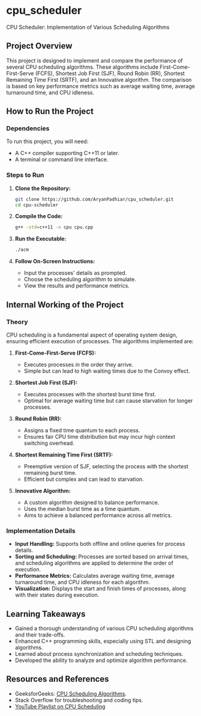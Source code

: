 # cpu_scheduler
 
CPU Scheduler: Implementation of Various Scheduling Algorithms

## Project Overview
This project is designed to implement and compare the performance of several CPU scheduling algorithms. These algorithms include First-Come-First-Serve (FCFS), Shortest Job First (SJF), Round Robin (RR), Shortest Remaining Time First (SRTF), and an Innovative algorithm. The comparison is based on key performance metrics such as average waiting time, average turnaround time, and CPU idleness.

## How to Run the Project
### Dependencies
To run this project, you will need:
- A C++ compiler supporting C++11 or later.
- A terminal or command line interface.

### Steps to Run
1. **Clone the Repository:**
   ```bash
   git clone https://github.com/AryanPadhiar/cpu_scheduler.git
   cd cpu-scheduler
   ```

2. **Compile the Code:**
   ```bash
   g++ -std=c++11 -o cpu cpu.cpp
   ```

3. **Run the Executable:**
   ```bash
   ./acm
   ```

4. **Follow On-Screen Instructions:**
   - Input the processes' details as prompted.
   - Choose the scheduling algorithm to simulate.
   - View the results and performance metrics.

## Internal Working of the Project
### Theory
CPU scheduling is a fundamental aspect of operating system design, ensuring efficient execution of processes. The algorithms implemented are:
1. **First-Come-First-Serve (FCFS):**
   - Executes processes in the order they arrive.
   - Simple but can lead to high waiting times due to the Convoy effect.

2. **Shortest Job First (SJF):**
   - Executes processes with the shortest burst time first.
   - Optimal for average waiting time but can cause starvation for longer processes.

3. **Round Robin (RR):**
   - Assigns a fixed time quantum to each process.
   - Ensures fair CPU time distribution but may incur high context switching overhead.

4. **Shortest Remaining Time First (SRTF):**
   - Preemptive version of SJF, selecting the process with the shortest remaining burst time.
   - Efficient but complex and can lead to starvation.

5. **Innovative Algorithm:**
   - A custom algorithm designed to balance performance.
   - Uses the median burst time as a time quantum.
   - Aims to achieve a balanced performance across all metrics.

### Implementation Details
- **Input Handling:** Supports both offline and online queries for process details.
- **Sorting and Scheduling:** Processes are sorted based on arrival times, and scheduling algorithms are applied to determine the order of execution.
- **Performance Metrics:** Calculates average waiting time, average turnaround time, and CPU idleness for each algorithm.
- **Visualization:** Displays the start and finish times of processes, along with their states during execution.

## Learning Takeaways
- Gained a thorough understanding of various CPU scheduling algorithms and their trade-offs.
- Enhanced C++ programming skills, especially using STL and designing algorithms.
- Learned about process synchronization and scheduling techniques.
- Developed the ability to analyze and optimize algorithm performance.

## Resources and References
- GeeksforGeeks: [CPU Scheduling Algorithms](https://www.geeksforgeeks.org/cpu-scheduling-in-operating-systems/).
- Stack Overflow for troubleshooting and coding tips.
- [YouTube Playlist on CPU Scheduling](https://www.youtube.com/playlist?list=PLBlnK6fEyqRitWSE_AyyySWfhRgyA-rHk)

 
